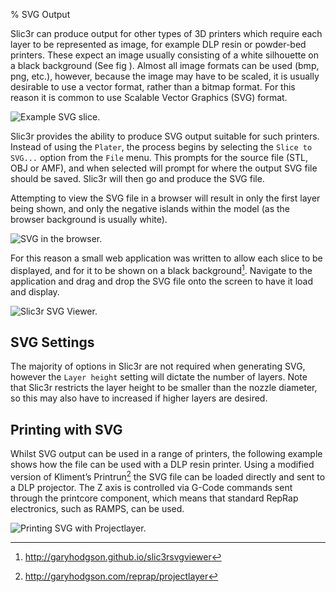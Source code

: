% SVG Output

Slic3r can produce output for other types of 3D printers which require
each layer to be represented as image, for example DLP resin or
powder-bed printers. These expect an image usually consisting of a white
silhouette on a black background (See fig ).
Almost all image formats can be used (bmp, png, etc.), however, because
the image may have to be scaled, it is usually desirable to use a vector
format, rather than a bitmap format. For this reason it is common to use
Scalable Vector Graphics (SVG) format.

 ![Example SVG
slice.](images/svg_output/example_svg_slice.png "fig:")


Slic3r provides the ability to produce SVG output suitable for such
printers. Instead of using the `Plater`, the process begins by selecting
the `Slice to SVG...` option from the `File` menu. This prompts for the
source file (STL, OBJ or AMF), and when selected will prompt for where
the output SVG file should be saved. Slic3r will then go and produce the
SVG file.

Attempting to view the SVG file in a browser will result in only the
first layer being shown, and only the negative islands within the model
(as the browser background is usually white).

 ![SVG in the
browser.](images/svg_output/svg_direct_browser.png "fig:")


For this reason a small web application was written to allow each slice
to be displayed, and for it to be shown on a black background[^1].
Navigate to the application and drag and drop the SVG file onto the
screen to have it load and display.

 ![Slic3r SVG
Viewer.](images/svg_output/svg_slic3rsvg_viewer.png "fig:")


SVG Settings
------------



The majority of options in Slic3r are not required when generating SVG,
however the `Layer height` setting will dictate the number of layers.
Note that Slic3r restricts the layer height to be smaller than the
nozzle diameter, so this may also have to increased if higher layers are
desired.

Printing with SVG
-----------------



Whilst SVG output can be used in a range of printers, the following
example shows how the file can be used with a DLP resin printer. Using a
modified version of Kliment’s Printrun[^2] the SVG file can be loaded
directly and sent to a DLP projector. The Z axis is controlled via
G-Code commands sent through the printcore component, which means that
standard RepRap electronics, such as RAMPS, can be used.

 ![Printing SVG with
Projectlayer.](images/svg_output/projectlayer.png "fig:")


[^1]: <http://garyhodgson.github.io/slic3rsvgviewer>

[^2]: <http://garyhodgson.com/reprap/projectlayer>
